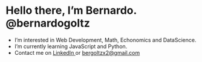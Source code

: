 # Hello there, I’m Bernardo. @bernardogoltz
 
- I’m interested in Web Development, Math, Echonomics and DataScience.
- I’m currently learning JavaScript and Python. 
- Contact me on <a href="https://www.linkedin.com/in/bernardo-ivo-goltz-b7b122141/"> LinkedIn </a> or bergoltzx2@gmail.com

